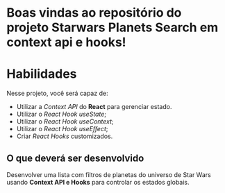 # Boas vindas ao repositório do projeto Starwars Planets Search em context api e hooks!

# Habilidades

Nesse projeto, você será capaz de:

* Utilizar a _Context API_ do **React** para gerenciar estado.
* Utilizar o _React Hook useState_;
* Utilizar o _React Hook useContext_;
* Utilizar o _React Hook useEffect_;
* Criar _React Hooks_ customizados.

## O que deverá ser desenvolvido

Desenvolver uma lista com filtros de planetas do universo de Star Wars usando **Context API e Hooks** para controlar os estados globais.
